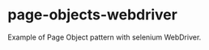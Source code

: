 page-objects-webdriver
======================

Example of Page Object pattern with selenium WebDriver.